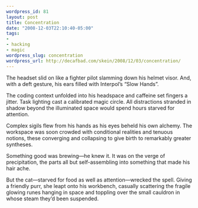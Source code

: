 ```yaml
--- 
wordpress_id: 81
layout: post
title: Concentration
date: "2008-12-03T22:10:40-05:00"
tags: 
- 
- hacking
- magic
wordpress_slug: concentration
wordpress_url: http://decafbad.com/skein/2008/12/03/concentration/
---
```



The headset slid on like a fighter pilot slamming down his helmet visor. And, with a deft gesture, his ears filled with Interpol’s “Slow Hands”.

The coding context unfolded into his headspace and caffeine set fingers a jitter. Task lighting cast a calibrated magic circle. All distractions stranded in shadow beyond the illuminated space would spend hours starved for attention.

Complex sigils flew from his hands as his eyes beheld his own alchemy. The workspace was soon crowded with conditional realities and tenuous notions, these converging and collapsing to give birth to remarkably greater syntheses.

Something good was brewing—he knew it. It was on the verge of precipitation, the parts all but self-assembling into something that made his hair ache.

But the cat—starved for food as well as attention—wrecked the spell. Giving a friendly purr, she leapt onto his workbench, casually scattering the fragile glowing runes hanging in space and toppling over the small cauldron in whose steam they’d been suspended.

